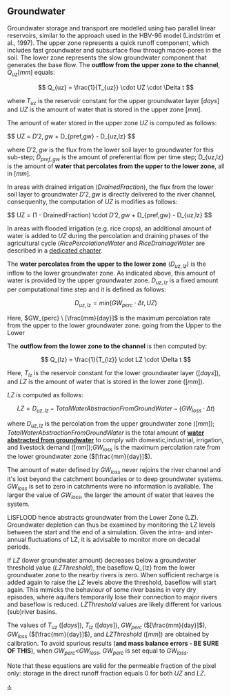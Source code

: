 ## Groundwater

Groundwater storage and transport are modelled using two parallel linear reservoirs, similar to the approach used in the HBV-96 model (Lindström et al., 1997). The upper zone represents a quick runoff component, which includes fast groundwater and subsurface flow through macro-pores in the soil. The lower zone represents the slow groundwater component that generates the base flow. The **outflow from the upper zone to the channel**, $Q_{uz} [mm]$ equals:

$$
Q_{uz} = \frac{1}{T_{uz}} \cdot UZ \cdot \Delta t
$$

where $T_{uz}$ is the reservoir constant for the upper groundwater layer $[days]$ and $UZ$ is the amount of water that is stored in the upper zone $[mm]$. 

The amount of water stored in the upper zone $UZ$ is computed as follows:

$$
UZ = $D'{2,gw}$ + D_{pref,gw} - D_{uz,lz}
$$

where $D'{2,gw}$ is the flux from the lower soil layer to groundwater for this sub-step; $D_{pref,gw}$ is the amount of preferential flow per time step; D_{uz,lz} is the amount of **water that percolates from the upper to the lower zone**, all in $[mm]$.

In areas with drained irrigation ($DrainedFraction$), the flux from the lower soil layer to groundwater $D'{2,gw}$ is directly delivered to the river channel, consequenlty, the computation of $UZ$ is modifies as follows:

$$
UZ = (1 - DrainedFraction) \cdot $D'{2,gw}$ + D_{pref,gw} - D_{uz,lz}
$$

In areas with flooded irrigation (e.g. rice crops), an additional amount of water is added to $UZ$ during the percolation and draining phases of the agricultural cycle ($RicePercolationeWater$ and $RiceDrainageWater$ are described in a [dedicated chapter](https://ec-jrc.github.io/lisflood-model/2_17_stdLISFLOOD_irrigation/).

The **water percolates from the upper to the lower zone** ($D_{uz,lz}$) is the inflow to the lower groundwater zone. As indicated above, this amount of water is provided by the upper groundwater zone.  $D_{uz,lz}$ is a fixed amount per computational time step and it is defined as follows:

$$
D_{uz,lz} = min (GW_{perc} \cdot \Delta t ,UZ)
$$

Here, $GW_{perc} \ [\frac{mm}{day}]$ is the maximum percolation rate from the upper to the lower groundwater zone. going from the Upper to the Lower
                    
The **outflow from the lower zone to the channel** is then computed by:

$$
Q_{lz} = \frac{1}{T_{lz}} \cdot LZ \cdot \Delta t
$$

Here, $T_{lz}$ is the reservoir constant for the lower groundwater layer ($[days]$), and $LZ$ is the amount of water that is stored in the lower zone ($[mm]$). 

$LZ$ is computed as follows:

$$
LZ = D_{uz,lz}  - TotalWaterAbstractionFromGroundWater - ( GW_{loss} \cdot \Delta t ) 
$$

where $D_{uz,lz}$ is the percolation from the upper groundwater zone ($[mm]$); $TotalWaterAbstractionFromGroundWater$ is the total amount of [**water abstracted from groundwater**](https://ec-jrc.github.io/lisflood-model/2_18_stdLISFLOOD_water-use/) to comply with domestic,industrial, irrigation, and livestock demand ($[mm]$);$GW_{loss}$ is the maximum percolation rate from the lower groundwater zone ($[\frac{mm}{day}]$). 

The amount of water defined by $GW_{loss}$ never rejoins the river channel and it's lost beyond the catchment boundaries or to deep groundwater systems. $GW_{loss}$ is set to zero in catchments were no information is available. The larger the value of $GW_{loss}$, the larger the amount of water that leaves the system.

LISFLOOD hence abstracts groundwater from the Lower Zone (LZ). Groundwater depletion can thus be examined by monitoring the LZ levels between the start and the end of a simulation. Given the intra- and inter-annual fluctuations of LZ, it is advisable to monitor more on decadal periods.

If $LZ$ (lower groundwater amount) decreases below a groundwater threshold value ($LZThreshold$), the baseflow  Q_{lz} from the lower groundwater zone to the nearby rivers is zero. When sufficient recharge is added again to raise the $LZ$ levels above the threshold, baseflow will start again. This mimicks the behaviour of some river basins in very dry episodes, where aquifers temporarily lose their connection to major rivers and baseflow is reduced. $LZThreshold$ values are likely different for various (sub)river basins. 

The values of $T_{uz}$ ($[days]$), $T_{lz}$ ($[days]$), $GW_{perc}$ ($[\frac{mm}{day}]$), $GW_{loss}$ ($[\frac{mm}{day}]$), and $LZThreshold$ ($[mm]$) are obtained by calibration. 
To avoid spurious results (**and mass balance errors - BE SURE OF THIS**), when $GW_{perc}$<$GW_{loss}$, $GW_{perc}$ is set equal to $GW_{loss}$.

Note that these equations are valid for the permeable fraction of the pixel only: storage in the direct runoff fraction equals 0 for both $UZ$ and $LZ$.



[🔝](#top)
